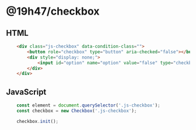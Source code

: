 # @19h47/checkbox

## HTML

```html
	<div class="js-checkbox" data-condition-class="">
		<button role="checkbox" type="button" aria-checked="false"></button>
		<div style="display: none;">
			<input id="option" name="option" value="false" type="checkbox">
		</div>
	</div>
```

## JavaScript

```javascript
	const element = document.querySelector('.js-checkbox');
	const checkbox = new Checkbox('.js-checkbox');

	checkbox.init();
```
